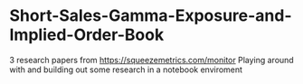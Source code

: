 # Short-Sales-Gamma-Exposure-and-Implied-Order-Book
3 research papers from https://squeezemetrics.com/monitor
Playing around with and building out some research in a notebook enviroment
